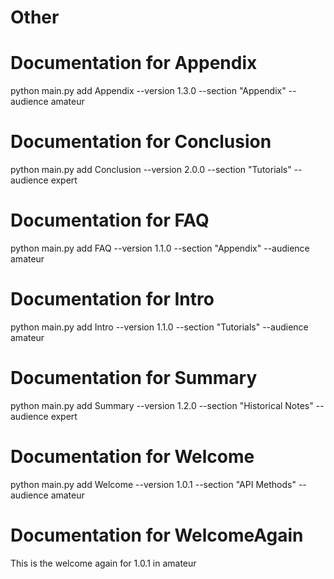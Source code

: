 # Other
# Documentation for Appendix
python main.py add Appendix --version 1.3.0 --section "Appendix" --audience amateur
# Documentation for Conclusion
python main.py add Conclusion --version 2.0.0 --section "Tutorials" --audience expert
# Documentation for FAQ
python main.py add FAQ --version 1.1.0 --section "Appendix" --audience amateur
# Documentation for Intro
python main.py add Intro --version 1.1.0 --section "Tutorials" --audience amateur
# Documentation for Summary
python main.py add Summary --version 1.2.0 --section "Historical Notes" --audience expert
# Documentation for Welcome
python main.py add Welcome --version 1.0.1 --section "API Methods" --audience amateur
# Documentation for WelcomeAgain
This is the welcome again for 1.0.1 in amateur